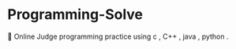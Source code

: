 # Programming-Solve
:green_heart: Online Judge programming practice using c , C++ , java , python .
